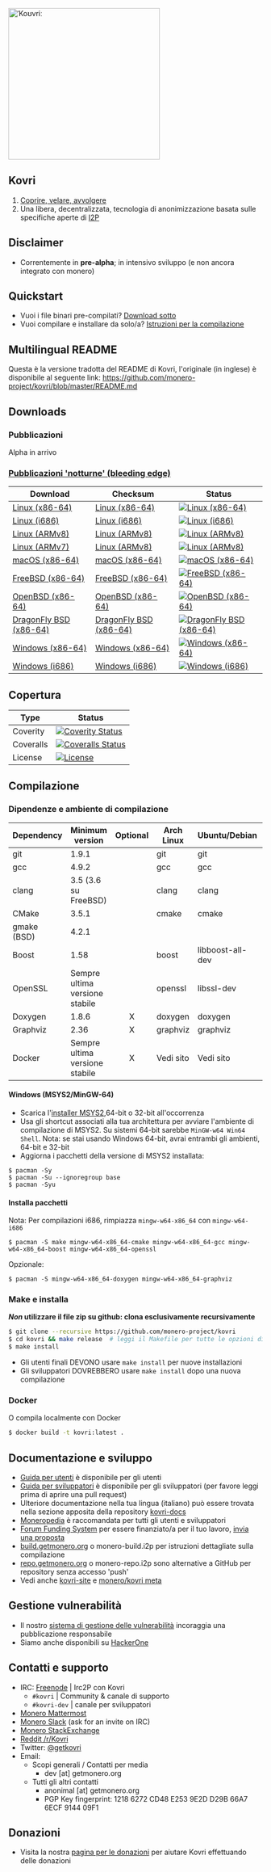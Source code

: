 [<img width="300" src="https://static.getmonero.org/images/kovri/logo.png" alt="ˈKoʊvriː" />](https://github.com/monero-project/kovri)

## Kovri
1. [Coprire, velare, avvolgere](https://it.wikipedia.org/wiki/Esperanto)
2. Una libera, decentralizzata, tecnologia di anonimizzazione basata sulle specifiche aperte di [I2P](https://getmonero.org/it/resources/moneropedia/i2p.html)

## Disclaimer
- Correntemente in **pre-alpha**; in intensivo sviluppo (e non ancora integrato con monero)

## Quickstart

- Vuoi i file binari pre-compilati? [Download sotto](#downloads)
- Vuoi compilare e installare da solo/a? [Istruzioni per la compilazione](#compilazione)

## Multilingual README
Questa è la versione tradotta del README di Kovri, l'originale (in inglese) è disponibile al seguente link: https://github.com/monero-project/kovri/blob/master/README.md

## Downloads

### Pubblicazioni

Alpha in arrivo

### [Pubblicazioni 'notturne' (bleeding edge)](https://build.getmonero.org/waterfall)

| Download | Checksum | Status |
| -------- | -------- | ------ |
| [Linux (x86-64)](https://build.getmonero.org/downloads/kovri-latest-linux-amd64.tar.bz2) | [Linux (x86-64)](https://build.getmonero.org/downloads/kovri-latest-linux-amd64.tar.bz2.sha256sum.txt) | [![Linux (x86-64)](https://build.getmonero.org/png?builder=kovri-static-ubuntu-amd64)](https://build.getmonero.org/builders/kovri-static-ubuntu-amd64) |
| [Linux (i686)](https://build.getmonero.org/downloads/kovri-latest-linux-i686.tar.bz2) | [Linux (i686)](https://build.getmonero.org/downloads/kovri-latest-linux-i686.tar.bz2.sha256sum.txt) | [![Linux (i686)](https://build.getmonero.org/png?builder=kovri-static-ubuntu-i686)](https://build.getmonero.org/builders/kovri-static-ubuntu-i686) |
| [Linux (ARMv8)](https://build.getmonero.org/downloads/kovri-latest-linux-armv8.tar.bz2) | [Linux (ARMv8)](https://build.getmonero.org/downloads/kovri-latest-linux-armv8.tar.bz2.sha256sum.txt) | [![Linux (ARMv8)](https://build.getmonero.org/png?builder=kovri-static-debian-arm8)](https://build.getmonero.org/builders/kovri-static-debian-arm8) |
| [Linux (ARMv7)](https://build.getmonero.org/downloads/kovri-latest-linux-armv7.tar.bz2) | [Linux (ARMv8)](https://build.getmonero.org/downloads/kovri-latest-linux-armv7.tar.bz2.sha256sum.txt) | [![Linux (ARMv8)](https://build.getmonero.org/png?builder=kovri-static-ubuntu-arm7)](https://build.getmonero.org/builders/kovri-static-ubuntu-) |
| [macOS (x86-64)](https://build.getmonero.org/downloads/kovri-latest-osx-10.13.tar.bz2) | [macOS (x86-64)](https://build.getmonero.org/downloads/kovri-latest-osx-10.13.tar.bz2.sha256sum.txt) | [![macOS (x86-64)](https://build.getmonero.org/png?builder=kovri-static-osx)](https://build.getmonero.org/builders/kovri-static-osx) |
| [FreeBSD (x86-64)](https://build.getmonero.org/downloads/kovri-latest-freebsd-amd64.tar.bz2) | [FreeBSD (x86-64)](https://build.getmonero.org/downloads/kovri-latest-freebsd-amd64.tar.bz2.sha256sum.txt) | [![FreeBSD (x86-64)](https://build.getmonero.org/png?builder=kovri-static-freebsd64)](https://build.getmonero.org/builders/kovri-static-freebsd64) |
| [OpenBSD (x86-64)](https://build.getmonero.org/downloads/kovri-latest-openbsd-amd64.tar.bz2) | [OpenBSD (x86-64)](https://build.getmonero.org/downloads/kovri-latest-openbsd-amd64.tar.bz2.sha256sum.txt) | [![OpenBSD (x86-64)](https://build.getmonero.org/png?builder=kovri-static-openbsd-amd64)](https://build.getmonero.org/builders/kovri-static-openbsd-amd64) |
| [DragonFly BSD (x86-64)](https://build.getmonero.org/downloads/kovri-latest-dragonflybsd-4.6.tar.bz2) | [DragonFly BSD (x86-64)](https://build.getmonero.org/downloads/kovri-latest-dragonflybsd-4.6.tar.bz2.sha256sum.txt) | [![DragonFly BSD (x86-64)](https://build.getmonero.org/png?builder=kovri-static-dragonflybsd-amd64)](https://build.getmonero.org/builders/kovri-static-dragonflybsd-amd64) |
| [Windows (x86-64)](https://build.getmonero.org/downloads/kovri-latest-win64.exe) | [Windows (x86-64)](https://build.getmonero.org/downloads/kovri-latest-win64.exe.sha256sum.txt) | [![Windows (x86-64)](https://build.getmonero.org/png?builder=kovri-static-win64)](https://build.getmonero.org/builders/kovri-static-win64) |
| [Windows (i686)](https://build.getmonero.org/downloads/kovri-latest-win32.exe) | [Windows (i686)](https://build.getmonero.org/downloads/kovri-latest-win32.exe.sha256sum.txt) | [![Windows (i686)](https://build.getmonero.org/png?builder=kovri-static-win32)](https://build.getmonero.org/builders/kovri-static-win32) |

## Copertura

| Type      | Status |
|-----------|--------|
| Coverity  | [![Coverity Status](https://scan.coverity.com/projects/7621/badge.svg)](https://scan.coverity.com/projects/7621/)
| Coveralls | [![Coveralls Status](https://coveralls.io/repos/github/monero-project/kovri/badge.svg?branch=master)](https://coveralls.io/github/monero-project/kovri?branch=master)
| License   | [![License](https://img.shields.io/badge/license-BSD3-blue.svg)](https://opensource.org/licenses/BSD-3-Clause)

## Compilazione

### Dipendenze e ambiente di compilazione

| Dependency          | Minimum version              | Optional | Arch Linux  | Ubuntu/Debian    | macOS (Homebrew) | FreeBSD       | OpenBSD     |
| ------------------- | ---------------------------- |:--------:| ----------- | ---------------- | ---------------- | ------------- | ----------- |
| git                 | 1.9.1                        |          | git         | git              | git              | git           | git         |
| gcc                 | 4.9.2                        |          | gcc         | gcc              |                  |               |             |
| clang               | 3.5 (3.6 su FreeBSD)         |          | clang       | clang            | clang (Apple)    | clang36       | llvm        |
| CMake               | 3.5.1                        |          | cmake       | cmake            | cmake            | cmake         | cmake       |
| gmake (BSD)         | 4.2.1                        |          |             |                  |                  | gmake         | gmake       |
| Boost               | 1.58                         |          | boost       | libboost-all-dev | boost            | boost-libs    | boost       |
| OpenSSL             | Sempre ultima versione stabile |          | openssl     | libssl-dev       | openssl          | openssl       | openssl     |
| Doxygen             | 1.8.6                        |    X     | doxygen     | doxygen          | doxygen          | doxygen       | doxygen     |
| Graphviz            | 2.36                         |    X     | graphviz    | graphviz         | graphviz         | graphviz      | graphviz    |
| Docker              | Sempre ultima versione stabile |    X     | Vedi sito | Vedi sito      | Vedi sito      | Vedi sito   | Vedi sito |

#### Windows (MSYS2/MinGW-64)
* Scarica l'[installer MSYS2](http://msys2.github.io/),64-bit o 32-bit all'occorrenza
* Usa gli shortcut associati alla tua architettura per avviare l'ambiente di compilazione di MSYS2. Su sistemi 64-bit sarebbe `MinGW-w64 Win64 Shell`. Nota: se stai usando Windows 64-bit, avrai entrambi gli ambienti, 64-bit e 32-bit
* Aggiorna i pacchetti della versione di MSYS2 installata:

```shell
$ pacman -Sy
$ pacman -Su --ignoregroup base
$ pacman -Syu
```

#### Installa pacchetti

Nota: Per compilazioni i686, rimpiazza `mingw-w64-x86_64` con `mingw-w64-i686`

`$ pacman -S make mingw-w64-x86_64-cmake mingw-w64-x86_64-gcc mingw-w64-x86_64-boost mingw-w64-x86_64-openssl`

Opzionale:

`$ pacman -S mingw-w64-x86_64-doxygen mingw-w64-x86_64-graphviz`

### Make e installa

***Non* utilizzare il file zip su github: clona esclusivamente recursivamente**

```bash
$ git clone --recursive https://github.com/monero-project/kovri
$ cd kovri && make release  # leggi il Makefile per tutte le opzioni di compilazione
$ make install
```

- Gli utenti finali DEVONO usare `make install` per nuove installazioni
- Gli sviluppatori DOVREBBERO usare `make install` dopo una nuova compilazione

### Docker

O compila localmente con Docker

```bash
$ docker build -t kovri:latest .
```

## Documentazione e sviluppo
- [Guida per utenti](https://github.com/monero-project/kovri-docs/blob/master/i18n/it/user_guide.md) è disponibile per gli utenti
- [Guida per sviluppatori](https://github.com/monero-project/kovri-docs/blob/master/i18n/it/developer_guide.md) è disponibile per gli sviluppatori (per favore leggi prima di aprire una pull request)
- Ulteriore documentazione nella tua lingua (italiano) può essere trovata nella sezione apposita della repository [kovri-docs](https://github.com/monero-project/kovri-docs/tree/master/i18n/it)
- [Moneropedia](https://getmonero.org/it/resources/moneropedia/) è raccomandata per tutti gli utenti e sviluppatori
- [Forum Funding System](https://forum.getmonero.org/8/funding-required) per essere finanziato/a per il tuo lavoro, [invia una proposta](https://forum.getmonero.org/7/open-tasks/2379/forum-funding-system-ffs-sticky)
- [build.getmonero.org](https://build.getmonero.org/) o monero-build.i2p per istruzioni dettagliate sulla compilazione
- [repo.getmonero.org](https://repo.getmonero.org/monero-project/kovri) o monero-repo.i2p sono alternative a GitHub per repository senza accesso 'push'
- Vedi anche [kovri-site](https://github.com/monero-project/kovri-site) e [monero/kovri meta](https://github.com/monero-project/meta)

## Gestione vulnerabilità
- Il nostro [sistema di gestione delle vulnerabilità](https://github.com/monero-project/meta/blob/master/VULNERABILITY_RESPONSE_PROCESS.md) incoraggia una pubblicazione responsabile
- Siamo anche disponibili su [HackerOne](https://hackerone.com/monero)

## Contatti e supporto
- IRC: [Freenode](https://webchat.freenode.net/) | Irc2P con Kovri
  - `#kovri` | Community & canale di supporto
  - `#kovri-dev` | canale per sviluppatori
- [Monero Mattermost](https://mattermost.getmonero.org/)
- [Monero Slack](https://monero.slack.com/) (ask for an invite on IRC)
- [Monero StackExchange](https://monero.stackexchange.com/)
- [Reddit /r/Kovri](https://www.reddit.com/r/Kovri/)
- Twitter: [@getkovri](https://twitter.com/getkovri)
- Email:
  - Scopi generali / Contatti per media
    - dev [at] getmonero.org
  - Tutti gli altri contatti
    - anonimal [at] getmonero.org
    - PGP Key fingerprint: 1218 6272 CD48 E253 9E2D  D29B 66A7 6ECF 9144 09F1

## Donazioni
- Visita la nostra [pagina per le donazioni](https://getmonero.org/getting-started/donate/) per aiutare Kovri effettuando delle donazioni
